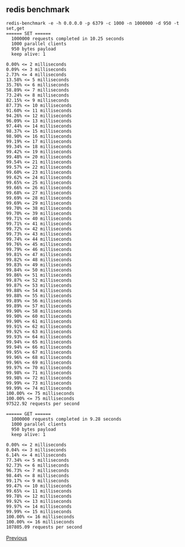 redis benchmark
--

    redis-benchmark -e -h 0.0.0.0 -p 6379 -c 1000 -n 1000000 -d 950 -t set,get
    ====== SET ======
      1000000 requests completed in 10.25 seconds
      1000 parallel clients
      950 bytes payload
      keep alive: 1

    0.00% <= 2 milliseconds
    0.09% <= 3 milliseconds
    2.73% <= 4 milliseconds
    13.58% <= 5 milliseconds
    35.76% <= 6 milliseconds
    58.89% <= 7 milliseconds
    73.24% <= 8 milliseconds
    82.15% <= 9 milliseconds
    87.73% <= 10 milliseconds
    91.60% <= 11 milliseconds
    94.26% <= 12 milliseconds
    96.09% <= 13 milliseconds
    97.44% <= 14 milliseconds
    98.37% <= 15 milliseconds
    98.90% <= 16 milliseconds
    99.19% <= 17 milliseconds
    99.34% <= 18 milliseconds
    99.42% <= 19 milliseconds
    99.48% <= 20 milliseconds
    99.54% <= 21 milliseconds
    99.57% <= 22 milliseconds
    99.60% <= 23 milliseconds
    99.62% <= 24 milliseconds
    99.65% <= 25 milliseconds
    99.66% <= 26 milliseconds
    99.68% <= 27 milliseconds
    99.69% <= 28 milliseconds
    99.69% <= 29 milliseconds
    99.70% <= 38 milliseconds
    99.70% <= 39 milliseconds
    99.71% <= 40 milliseconds
    99.71% <= 41 milliseconds
    99.72% <= 42 milliseconds
    99.73% <= 43 milliseconds
    99.74% <= 44 milliseconds
    99.76% <= 45 milliseconds
    99.79% <= 46 milliseconds
    99.81% <= 47 milliseconds
    99.82% <= 48 milliseconds
    99.83% <= 49 milliseconds
    99.84% <= 50 milliseconds
    99.86% <= 51 milliseconds
    99.87% <= 52 milliseconds
    99.87% <= 53 milliseconds
    99.88% <= 54 milliseconds
    99.88% <= 55 milliseconds
    99.89% <= 56 milliseconds
    99.89% <= 57 milliseconds
    99.90% <= 58 milliseconds
    99.90% <= 60 milliseconds
    99.90% <= 61 milliseconds
    99.91% <= 62 milliseconds
    99.92% <= 63 milliseconds
    99.93% <= 64 milliseconds
    99.94% <= 65 milliseconds
    99.94% <= 66 milliseconds
    99.95% <= 67 milliseconds
    99.96% <= 68 milliseconds
    99.96% <= 69 milliseconds
    99.97% <= 70 milliseconds
    99.98% <= 71 milliseconds
    99.98% <= 72 milliseconds
    99.99% <= 73 milliseconds
    99.99% <= 74 milliseconds
    100.00% <= 75 milliseconds
    100.00% <= 75 milliseconds
    97522.92 requests per second

    ====== GET ======
      1000000 requests completed in 9.28 seconds
      1000 parallel clients
      950 bytes payload
      keep alive: 1

    0.00% <= 2 milliseconds
    0.04% <= 3 milliseconds
    6.14% <= 4 milliseconds
    77.34% <= 5 milliseconds
    92.73% <= 6 milliseconds
    96.73% <= 7 milliseconds
    98.44% <= 8 milliseconds
    99.17% <= 9 milliseconds
    99.47% <= 10 milliseconds
    99.65% <= 11 milliseconds
    99.78% <= 12 milliseconds
    99.92% <= 13 milliseconds
    99.97% <= 14 milliseconds
    99.99% <= 15 milliseconds
    100.00% <= 16 milliseconds
    100.00% <= 16 milliseconds
    107805.09 requests per second

[Previous](../index.md)